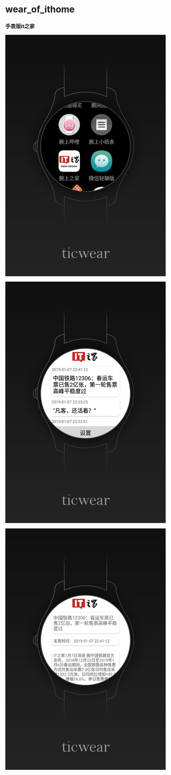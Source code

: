 # wear_of_ithome
### 手表版it之家

![](./shortcut/menus.jpg)

![](./shortcut/lists.jpg)

![](./shortcut/details.jpg)
